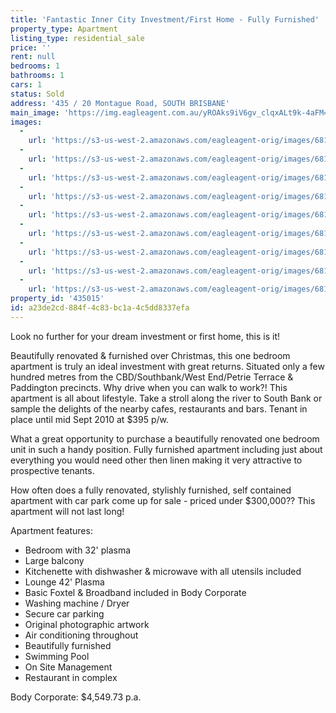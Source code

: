 ```yaml
---
title: 'Fantastic Inner City Investment/First Home - Fully Furnished'
property_type: Apartment
listing_type: residential_sale
price: ''
rent: null
bedrooms: 1
bathrooms: 1
cars: 1
status: Sold
address: '435 / 20 Montague Road, SOUTH BRISBANE'
main_image: 'https://img.eagleagent.com.au/yROAks9iV6gv_clqxALt9k-4aFM=/1280x854/smart/https://s3-us-west-2.amazonaws.com/eagleagent-orig/images/6819792/106527817-image-M.jpg'
images:
  -
    url: 'https://s3-us-west-2.amazonaws.com/eagleagent-orig/images/6819800/106527817-image-H.jpg'
  -
    url: 'https://s3-us-west-2.amazonaws.com/eagleagent-orig/images/6819799/106527817-image-G.jpg'
  -
    url: 'https://s3-us-west-2.amazonaws.com/eagleagent-orig/images/6819798/106527817-image-F.jpg'
  -
    url: 'https://s3-us-west-2.amazonaws.com/eagleagent-orig/images/6819797/106527817-image-E.jpg'
  -
    url: 'https://s3-us-west-2.amazonaws.com/eagleagent-orig/images/6819796/106527817-image-D.jpg'
  -
    url: 'https://s3-us-west-2.amazonaws.com/eagleagent-orig/images/6819795/106527817-image-C.jpg'
  -
    url: 'https://s3-us-west-2.amazonaws.com/eagleagent-orig/images/6819794/106527817-image-B.jpg'
  -
    url: 'https://s3-us-west-2.amazonaws.com/eagleagent-orig/images/6819793/106527817-image-A.jpg'
  -
    url: 'https://s3-us-west-2.amazonaws.com/eagleagent-orig/images/6819792/106527817-image-M.jpg'
property_id: '435015'
id: a23de2cd-884f-4c83-bc1a-4c5dd8337efa
---
```

Look no further for your dream investment or first home, this is it!

Beautifully renovated & furnished over Christmas, this one bedroom apartment is truly an ideal investment with great returns. Situated only a few hundred metres from the CBD/Southbank/West End/Petrie Terrace & Paddington precincts. Why drive when you can walk to work?! This apartment is all about lifestyle. Take a stroll along the river to South Bank or sample the delights of the nearby cafes, restaurants and bars. Tenant in place until mid Sept  2010 at $395 p/w.

What a great opportunity to purchase a beautifully renovated one bedroom unit in such a handy position. Fully furnished apartment including just about everything you would need other then linen making it very attractive to prospective tenants.

How often does a fully renovated, stylishly  furnished, self contained apartment with car park come up for sale - priced under $300,000?? This apartment will not last long!

Apartment features:
*  Bedroom with 32' plasma
*  Large balcony
*  Kitchenette with dishwasher & microwave with all utensils included
*  Lounge 42' Plasma
*  Basic Foxtel & Broadband included in Body Corporate
*  Washing machine / Dryer
*  Secure car parking
*  Original photographic artwork
*  Air conditioning throughout
*  Beautifully furnished
*  Swimming Pool
*  On Site Management
*  Restaurant in complex

Body Corporate: $4,549.73 p.a.